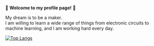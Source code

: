 :balloon: **Welcome to my profile page!** :balloon:  

My dream is to be a maker.  
I am willing to learn a wide range of things from electronic circuits to machine learning, and I am working hard every day.  

[![Top Langs](https://github-readme-stats.vercel.app/api/top-langs/?username=ryoono&layout=compact)](https://github.com/ryoono)

<!--
**ryoono/ryoono** is a ✨ _special_ ✨ repository because its `README.md` (this file) appears on your GitHub profile.

Here are some ideas to get you started:

- 🔭 I’m currently working on ...
- 🌱 I’m currently learning ...
- 👯 I’m looking to collaborate on ...
- 🤔 I’m looking for help with ...
- 💬 Ask me about ...
- 📫 How to reach me: ...
- 😄 Pronouns: ...
- ⚡ Fun fact: ...
-->
